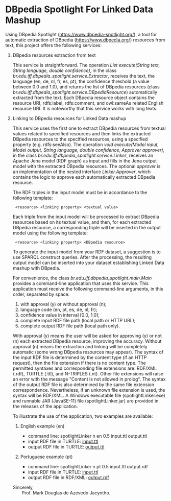 # DBpedia Spotlight For Linked Data Mashup
Using DBpedia Spotlight (https://www.dbpedia-spotlight.org/), a tool for automatic extraction of DBpedia (https://www.dbpedia.org/) resources from text, this project offers the following services:

1. DBpedia resources extraction from text

   This service is straightforward. The operation *List<DBpediaResource> execute(String text, String language, double confidence)*, in the class *br.edu.iff.dbpedia_spotlight.service.Extractor*, receives the text, the language (en, de, nl, fr, es, pt), the confidence threshold (a value between 0.0 and 1.0), and returns the list of DBpedia resources (class *br.edu.iff.dbpedia_spotlight.service.DBpediaResource*) automatically extracted from the text. Each DBpedia resource object contains the resource URI, rdfs:label, rdfs:comment, and owl:sameAs related English resource URI. It is noteworthy that this service works with long texts.

2. Linking to DBpedia resources for Linked Data mashup
    
    This service uses the first one to extract DBpedia resources from textual values related to specified resources and then links the extracted DBpedia resources to the specified resources, using a specified property (e.g. rdfs:seeAlso). The operation *void execute(Model input, Model output, String language, double confidence, Approver approver)*, in the class *br.edu.iff.dbpedia_spotlight.service.Linker*, receives an Apache Jena model (RDF graph) as input and fills in the Jena output model with the extracted DBpedia resources. The optional *approver* is an implementation of the nested interface *Linker.Approver*, which contains the logic to approve each automatically extracted DBpedia resource. 
    
    The RDF triples in the input model must be in accordance to the following template: 
        
        <resource> <linking property> <textual value>  
  
    Each triple from the input model will be processed to extract DBpedia resources based on its textual value, and then, for each extracted DBpedia resource, a corresponding triple will be inserted in the output model using the following template:
        
        <resource> <linking property> <DBpedia resource>

    To generate the input model from your RDF dataset, a suggestion is to use SPARQL construct queries. After the processing, the resulting output model can be inserted into your dataset establishing Linked Data mashup with DBpedia.
    
    For convenience, the class *br.edu.iff.dbpedia_spotlight.main.Main* provides a command-line application that uses this service. This application must receive the following command-line arguments, in this order, separated by space:
    1. with approval (y) or without approval (n);
    2. language code (en, pt, es, de, nl, fr);
    3. confidence value in interval [0.0, 1.0];
    4. complete input RDF file path (local path or HTTP URL);
    5. complete output RDF file path (local path only).
    
    With approval (y) means the user will be asked for approving (y) or not (n) each extracted DBpedia resource, improving the accuracy. Without approval (n) means the extraction and linking will be completely automatic (some wrong DBpedia resources may appear). 
    The syntax of the input RDF file is determined by the content type (if an HTTP request), then the file extension if there is no content type. The permitted syntaxes and corresponding file extensions are: RDF/XML (.rdf), TURTLE (.ttl), and N-TRIPLES (.nt). Other file extensions will raise an error with the message "Content is not allowed in prolog".
    The syntax of the output RDF file is also determined by the same file extension correspondence. Nevertheless, if an unknown file extension is used, the syntax will be RDF/XML.
    A Windows executable file (spotlightLinker.exe) and runnable JAR (JavaSE-11) file  (spotlightLinker.jar) are provided in the releases of the application.
    
    To illustrate the use of the application, two examples are available:
    
    1. English example (en)
        * command line: spotlightLinker n en 0.5 input.ttl output.ttl
        * input RDF file in TURTLE: [input.ttl](https://drive.google.com/file/d/1w4tX9odNk3uS6f5rfGvTwhwdnR5pEVRR/view?usp=sharing "input RDF file")
        * output RDF file in TURTLE: [output.ttl](https://drive.google.com/file/d/1zLFmR9dd5b5LD8XGFwQ0_QpkmzwOYyuB/view?usp=sharing "output RDF file")
        
    3. Portuguese example (pt)
        * command line: spotlightLinker n pt 0.5 input.ttl output.rdf
        * input RDF file in TURTLE: [input.ttl](https://drive.google.com/file/d/1uHIshFqx1og1jq42fr89xislH0bQIbiH/view?usp=sharing "input RDF file")
        * output RDF file in RDF/XML: [output.rdf](https://drive.google.com/file/d/1ewDWZwB9ONuIGNCSCf9i8tV1LJ0We9j9/view?usp=sharing "output RDF file")
    
    
    Sincerely,<br>&nbsp;&nbsp;&nbsp;&nbsp;&nbsp;&nbsp;&nbsp;Prof. Mark Douglas de Azevedo Jacyntho.
